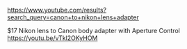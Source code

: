 https://www.youtube.com/results?search_query=canon+to+nikon+lens+adapter

$17 Nikon lens to Canon body adapter with Aperture Control
https://youtu.be/vTkl2OKyHOM
